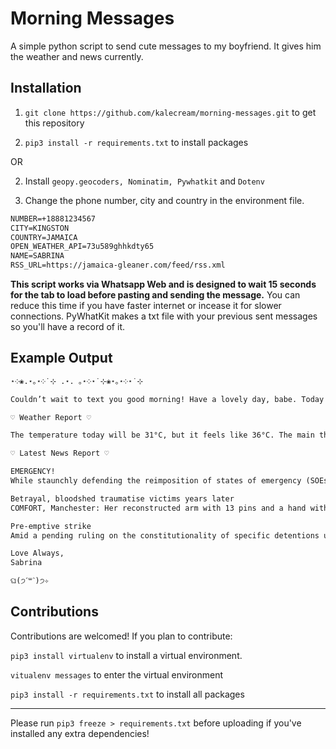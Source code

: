 # Morning Messages

A simple python script to send cute messages to my boyfriend. It gives him the weather and news currently.

## Installation

1. `git clone https://github.com/kalecream/morning-messages.git`
to get this repository

2. `pip3 install -r requirements.txt`
to install packages

OR

2. Install `geopy.geocoders, Nominatim, Pywhatkit` and `Dotenv`

3. Change the phone number, city and country in the environment file.

```txt
NUMBER=+18881234567
CITY=KINGSTON
COUNTRY=JAMAICA
OPEN_WEATHER_API=73u589ghhkdty65
NAME=SABRINA
RSS_URL=https://jamaica-gleaner.com/feed/rss.xml
```
**This script works via Whatsapp Web and is designed to wait 15 seconds for the tab to load before pasting and sending the message.** You can reduce this time if you have faster internet or incease it for slower connections. PyWhatKit makes a txt file with your previous sent messages so you'll have a record of it.
## Example Output

```txt
⋆༶❀.⋆｡⋆༶˙⊹ .⋆. ｡⋆༶⋆˙⊹❀⋆｡⋆༶⋆˙⊹

Couldn’t wait to text you good morning! Have a lovely day, babe. Today is Monday, November 11, 2021 and it's another day full of potential to give life some meaning. Night falls at 05:30 PM which gives you plenty of time!

♡ Weather Report ♡

The temperature today will be 31°C, but it feels like 36°C. The main thing for today in weather is Rain and they say there will be light rain. The sun is also pelting us. At a UV index of 7.4: Number below zero or missing data.

♡ Latest News Report ♡

EMERGENCY!
While staunchly defending the reimposition of states of emergency (SOEs) on Sunday, a combative Prime Minister Andrew Holness argued that his administration would not stand by and do nothing in the face of a tidal wave of deadly crime. In...

Betrayal, bloodshed traumatise victims years later
COMFORT, Manchester: Her reconstructed arm with 13 pins and a hand with three missing fingers are the macabre reminders of the hellish ordeal 69-year-old Deslyn Gordon survived 10 years ago in Comfort at the hands of man who tried to kill her and...

Pre-emptive strike
Amid a pending ruling on the constitutionality of specific detentions under states of emergency (SOE), the Government insisted Sunday that it has the power to hold persons without preferring charges as a pre-emptive mechanism to prevent crime. The...

Love Always,
Sabrina

ଘ(੭ˊ꒳​ˋ)੭✧
```

## Contributions

Contributions are welcomed! If you plan to contribute:

`pip3 install virtualenv`
to install a virtual environment.

`vitualenv messages`
to enter the virtual environment

`pip3 install -r requirements.txt`
to install all packages

---

Please run `pip3 freeze > requirements.txt` before uploading if you've installed any extra dependencies!
